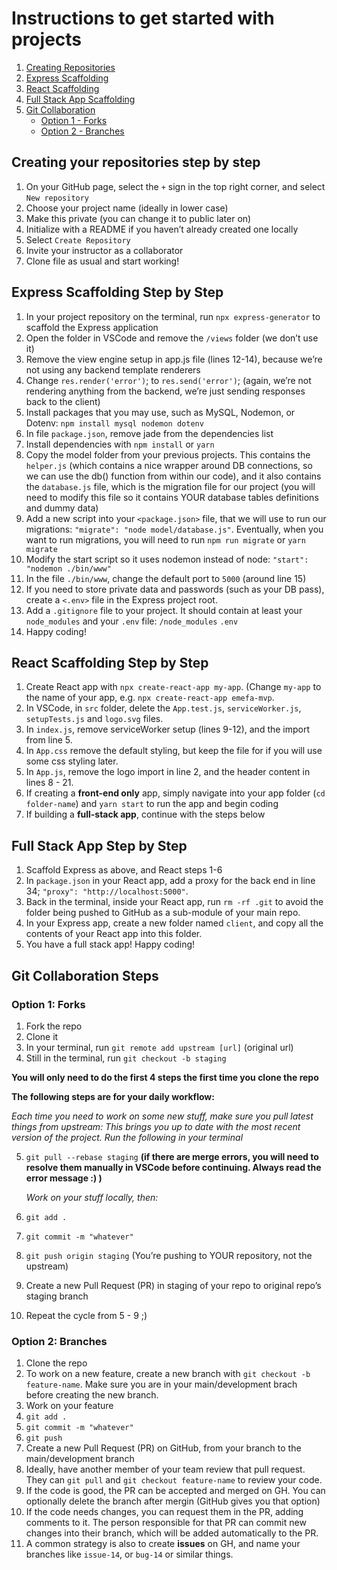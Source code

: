# Instructions to get started with projects

1. [Creating Repositories](#creating-your-repositories-step-by-step)
2. [Express Scaffolding](#express-scaffolding-step-by-step)
3. [React Scaffolding](#react-scaffolding-step-by-step)
4. [Full Stack App Scaffolding](#full-stack-app-step-by-step)
5. [Git Collaboration](#git-collaboration-steps)
   - [Option 1 - Forks](#option-1-forks)
   - [Option 2 - Branches](#option-2-branches)

## Creating your repositories step by step

1. On your GitHub page, select the `+` sign in the top right corner, and select `New repository`
2. Choose your project name (ideally in lower case)
3. Make this private (you can change it to public later on)
4. Initialize with a README if you haven’t already created one locally
5. Select `Create Repository`
6. Invite your instructor as a collaborator
7. Clone file as usual and start working!

## Express Scaffolding Step by Step

1. In your project repository on the terminal, run `npx express-generator` to scaffold the Express application
2. Open the folder in VSCode and remove the `/views` folder (we don’t use it)
3. Remove the view engine setup in app.js file (lines 12-14), because we’re not using any backend template renderers
4. Change `res.render('error')`; to `res.send('error')`; (again, we’re not rendering anything from the backend, we’re just sending responses back to the client)
5. Install packages that you may use, such as MySQL, Nodemon, or Dotenv: `npm install mysql nodemon dotenv`
6. In file `package.json`, remove jade from the dependencies list
7. Install dependencies with `npm install` or `yarn`
8. Copy the model folder from your previous projects. This contains the `helper.js` (which contains a nice wrapper around DB connections, so we can use the db() function from within our code), and it also contains the `database.js` file, which is the migration file for our project (you will need to modify this file so it contains YOUR database tables definitions and dummy data)
9. Add a new script into your `<package.json>` file, that we will use to run our migrations: `"migrate": "node model/database.js"`. Eventually, when you want to run migrations, you will need to run `npm run migrate` or `yarn migrate`
10. Modify the start script so it uses nodemon instead of node: `"start": "nodemon ./bin/www"`
11. In the file `./bin/www`, change the default port to `5000` (around line 15)
12. If you need to store private data and passwords (such as your DB pass), create a `<.env>` file in the Express project root.
13. Add a `.gitignore` file to your project. It should contain at least your `node_modules` and your `.env` file: `/node_modules` `.env`
14. Happy coding!

## React Scaffolding Step by Step

1. Create React app with `npx create-react-app my-app`. (Change `my-app` to the name of your app, e.g. `npx create-react-app emefa-mvp`.
2. In VSCode, in `src` folder, delete the `App.test.js`, `serviceWorker.js`, `setupTests.js` and `logo.svg` files.
3. In `index.js`, remove serviceWorker setup (lines 9-12), and the import from line 5.
4. In `App.css` remove the default styling, but keep the file for if you will use some css styling later.
5. In `App.js`, remove the logo import in line 2, and the header content in lines 8 - 21.
6. If creating a **front-end only** app, simply navigate into your app folder (`cd folder-name`) and `yarn start` to run the app and begin coding
7. If building a **full-stack app**, continue with the steps below

## Full Stack App Step by Step

1. Scaffold Express as above, and React steps 1-6
2. In `package.json` in your React app, add a proxy for the back end in line 34; `"proxy": "http://localhost:5000"`.
3. Back in the terminal, inside your React app, run `rm -rf .git` to avoid the folder being pushed to GitHub as a sub-module of your main repo.
4. In your Express app, create a new folder named `client`, and copy all the contents of your React app into this folder.
5. You have a full stack app! Happy coding!

## Git Collaboration Steps

### Option 1: Forks

1. Fork the repo
2. Clone it
3. In your terminal, run `git remote add upstream [url]` (original url)
4. Still in the terminal, run `git checkout -b staging`

**You will only need to do the first 4 steps the first time you clone the repo**

**The following steps are for your daily workflow:**

_Each time you need to work on some new stuff, make sure you pull latest things from upstream: This brings you up to date with the most recent version of the project. Run the following in your terminal_

5. `git pull --rebase staging` **(if there are merge errors, you will need to resolve them manually in VSCode before continuing. Always read the error message :) )**

   _Work on your stuff locally, then:_

6. `git add .`
7. `git commit -m "whatever"`
8. `git push origin staging` (You’re pushing to YOUR repository, not the upstream)
9. Create a new Pull Request (PR) in staging of your repo to original repo’s staging branch
10. Repeat the cycle from 5 - 9 ;)

### Option 2: Branches

1. Clone the repo
2. To work on a new feature, create a new branch with `git checkout -b feature-name`. Make sure you are in your main/development brach before creating the new branch.
3. Work on your feature
4. `git add .`
5. `git commit -m "whatever"`
6. `git push`
7. Create a new Pull Request (PR) on GitHub, from your branch to the main/development branch
8. Ideally, have another member of your team review that pull request. They can `git pull` and `git checkout feature-name` to review your code.
9. If the code is good, the PR can be accepted and merged on GH. You can optionally delete the branch after mergin (GitHub gives you that option)
10. If the code needs changes, you can request them in the PR, adding comments to it. The person responsible for that PR can commit new changes into their branch, which will be added automatically to the PR.
11. A common strategy is also to create **issues** on GH, and name your branches like `issue-14`, or `bug-14` or similar things.
